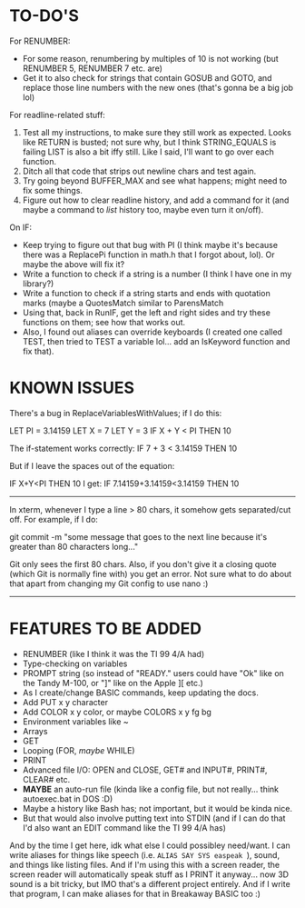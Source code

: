 # TO-DO'S

For RENUMBER:

* For some reason, renumbering by multiples of 10 is not working (but RENUMBER 5, RENUMBER 7 etc. are)
* Get it to also check for strings that contain GOSUB and GOTO, and replace those line numbers with the new ones (that's gonna be a big job lol)

For readline-related stuff:

1. Test all my instructions, to make sure they still work as expected.
	Looks like RETURN is busted; not sure why, but I think STRING_EQUALS is failing
	LIST is also a bit iffy still.  Like I said, I'll want to go over each function.
2. Ditch all that code that strips out newline chars and test again.
3. Try going beyond BUFFER_MAX and see what happens; might need to fix some things.
4. Figure out how to clear readline history, and add a command for it (and maybe a command to _list_ history too, maybe even turn it on/off).

On IF:

* Keep trying to figure out that bug with PI (I think maybe it's because there was a ReplacePi function in math.h that I forgot about, lol).  Or maybe the above will fix it?
* Write a function to check if a string is a number (I think I have one in my library?)
* Write a function to check if a string starts and ends with quotation marks (maybe a QuotesMatch similar to ParensMatch
* Using that, back in RunIF, get the left and right sides and try these functions on them; see how that works out.
* Also, I found out aliases can override keyboards (I created one called TEST, then tried to TEST a variable lol... add an IsKeyword function and fix that).

# KNOWN ISSUES

There's a bug in ReplaceVariablesWithValues; if I do this:

LET PI = 3.14159
LET X = 7
LET Y = 3
IF X + Y < PI THEN 10

The if-statement works correctly:
IF 7 + 3 < 3.14159 THEN 10

But if I leave the spaces out of the equation:

IF X+Y<PI THEN 10
I get:
IF 7.14159+3.14159<3.14159 THEN 10

-----------------------------------------------------------------------------------------------

In xterm, whenever I type a line > 80 chars, it somehow gets separated/cut off.  For example, if I do:

git commit -m "some message that goes to the next line because it's greater than 80 characters long..."

Git only sees the first 80 chars.  Also, if you don't give it a closing quote (which Git is normally fine with) you get an error.  Not sure what to do about that apart from changing my Git config to use nano :)


-----------------------------------------------------------------------------------------------



# FEATURES TO BE ADDED

* RENUMBER (like I think it was the TI 99 4/A had)
* Type-checking on variables
* PROMPT string (so instead of "READY." users could have "Ok" like on the Tandy M-100, or "]" like on the Apple ][ etc.)
* As I create/change BASIC commands, keep updating the docs.
* Add PUT x y character
* Add COLOR x y color, or maybe COLORS x y fg bg
* Environment variables like ~
* Arrays
* GET
* Looping (FOR, _maybe_ WHILE)
* PRINT
* Advanced file I/O: OPEN and CLOSE, GET# and INPUT#, PRINT#, CLEAR# etc.
* __MAYBE__ an auto-run file (kinda like a config file, but not really... think autoexec.bat in DOS :D)
* Maybe a history like Bash has; not important, but it would be kinda nice.
* But that would also involve putting text into STDIN (and if I can do that I'd also want an EDIT command like the TI 99 4/A has)

And by the time I get here, idk what else I could possibley need/want.  I can write aliases for things like speech (i.e. `ALIAS SAY SYS easpeak `), sound, and things like listing files.  And if I'm using this with a screen reader, the screen reader will automatically speak stuff as I PRINT it anyway... now 3D sound is a bit tricky, but IMO that's a different project entirely.  And if I write that program, I can make aliases for that in Breakaway BASIC too :)
